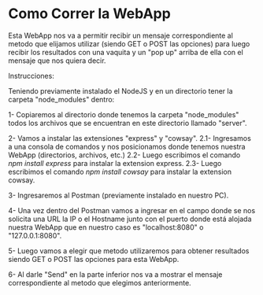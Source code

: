 # Como Correr la WebApp
Esta WebApp nos va a permitir recibir un mensaje correspondiente al metodo que elijamos utilizar (siendo GET o POST las opciones) para luego recibir los resultados con una vaquita y un "pop up" arriba de ella con el mensaje que nos quiera decir.

Instrucciones:

Teniendo previamente instalado el NodeJS y en un directorio tener la carpeta "node_modules" dentro:

1- Copiaremos al directorio donde tenemos la carpeta "node_modules" todos los archivos que se encuentran en este directorio llamado "server".

2- Vamos a instalar las extensiones "express" y "cowsay".
  2.1- Ingresamos a una consola de comandos y nos posicionamos donde tenemos nuestra WebApp (directorios, archivos, etc.)
  2.2- Luego escribimos el comando *npm install express* para instalar la extension express.
  2.3- Luego escribimos el comando *npm install cowsay* para instalar la extension cowsay.
  
3- Ingresaremos al Postman (previamente instalado en nuestro PC).

4- Una vez dentro del Postman vamos a ingresar en el campo donde se nos solicita una URL la IP o el Hostname junto con el puerto donde está alojada nuestra WebApp que en nuestro caso es "localhost:8080" o "127.0.0.1:8080".

5- Luego vamos a elegir que metodo utilizaremos para obtener resultados siendo GET o POST las opciones para esta WebApp.

6- Al darle "Send" en la parte inferior nos va a mostrar el mensaje correspondiente al metodo que elegimos anteriormente.

